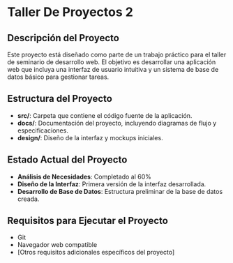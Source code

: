 # Taller De Proyectos 2

## Descripción del Proyecto
Este proyecto está diseñado como parte de un trabajo práctico para el taller de seminario de desarrollo web. El objetivo es desarrollar una aplicación web que incluya una interfaz de usuario intuitiva y un sistema de base de datos básico para gestionar tareas.

## Estructura del Proyecto
- **src/**: Carpeta que contiene el código fuente de la aplicación.
- **docs/**: Documentación del proyecto, incluyendo diagramas de flujo y especificaciones.
- **design/**: Diseño de la interfaz y mockups iniciales.

## Estado Actual del Proyecto
- **Análisis de Necesidades**: Completado al 60%
- **Diseño de la Interfaz**: Primera versión de la interfaz desarrollada.
- **Desarrollo de Base de Datos**: Estructura preliminar de la base de datos creada.

## Requisitos para Ejecutar el Proyecto
- Git
- Navegador web compatible
- [Otros requisitos adicionales específicos del proyecto]


